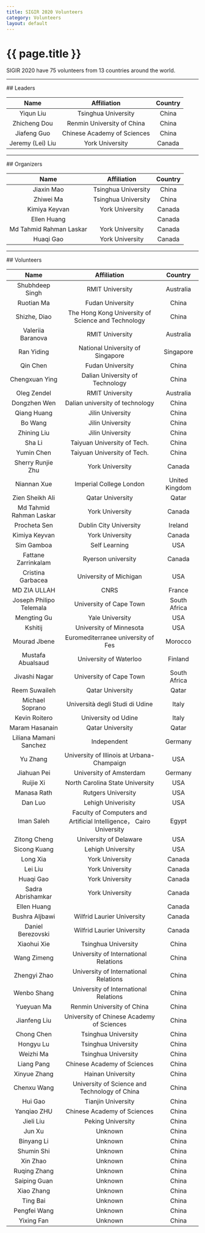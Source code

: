 ```yaml
---
title: SIGIR 2020 Volunteers
category: Volunteers
layout: default
---
```


# {{ page.title }}

SIGIR 2020 have 75 volunteers from 13 countries around the world.

<hr>
## Leaders

|       Name       |         Affiliation         | Country |
|:----------------:|:---------------------------:|:-------:|
|     Yiqun Liu    |     Tsinghua University     |  China  |
|   Zhicheng Dou   |  Renmin University of China |  China  |
|    Jiafeng Guo   | Chinese Academy of Sciences |  China  |
| Jeremy (Lei) Liu |       York University       |  Canada |

<hr>
## Organizers

|           Name          |     Affiliation     | Country |
|:-----------------------:|:-------------------:|:-------:|
|        Jiaxin Mao       | Tsinghua University |  China  |
|        Zhiwei Ma        | Tsinghua University |  China  |
|      Kimiya Keyvan      |   York University   |  Canada |
|       Ellen Huang       |                     |  Canada |
| Md Tahmid Rahman Laskar |   York University   |  Canada |
|        Huaqi Gao        |   York University   |  Canada |

<hr>
## Volunteers

|           Name          |                              Affiliation                              |     Country    |
|:-----------------------:|:---------------------------------------------------------------------:|:--------------:|
|     Shubhdeep Singh     |                            RMIT University                            |    Australia   |
|        Ruotian Ma       |                            Fudan University                           |      China     |
|       Shizhe, Diao      |           The Hong Kong University of Science and Technology          |      China     |
|    Valeriia Baranova    |                            RMIT University                            |    Australia   |
|        Ran Yiding       |                    National University of Singapore                   |    Singapore   |
|         Qin Chen        |                            Fudan University                           |      China     |
|      Chengxuan Ying     |                    Dalian University of Technology                    |      China     |
|       Oleg Zendel       |                            RMIT University                            |    Australia   |
|       Dongzhen Wen      |                    Dalian university of technology                    |      China     |
|       Qiang Huang       |                            Jilin University                           |      China     |
|         Bo Wang         |                            Jilin University                           |      China     |
|       Zhining Liu       |                            Jilin University                           |      China     |
|          Sha Li         |                      Taiyuan University of Tech.                      |      China     |
|        Yumin Chen       |                      Taiyuan University of Tech.                      |      China     |
|    Sherry Runjie Zhu    |                            York University                            |     Canada     |
|       Niannan Xue       |                        Imperial College London                        | United Kingdom |
|     Zien Sheikh Ali     |                            Qatar University                           |      Qatar     |
| Md Tahmid Rahman Laskar |                            York University                            |     Canada     |
|       Procheta Sen      |                         Dublin City University                        |     Ireland    |
|      Kimiya Keyvan      |                            York University                            |     Canada     |
|        Sim Gamboa       |                             Self Learning                             |       USA      |
|   Fattane Zarrinkalam   |                           Ryerson university                          |     Canada     |
|    Cristina Garbacea    |                         University of Michigan                        |       USA      |
|       MD ZIA ULLAH      |                                  CNRS                                 |     France     |
| Joseph Philipo Telemala |                        University of Cape Town                        |  South Africa  |
|       Mengting Gu       |                            Yale University                            |       USA      |
|         Kshitij         |                        University of Minnesota                        |       USA      |
|       Mourad Jbene      |                   Euromediterranee university of Fes                  |     Morocco    |
|    Mustafa Abualsaud    |                         University of Waterloo                        |     Finland    |
|      Jivashi Nagar      |                        University of Cape Town                        |  South Africa  |
|      Reem Suwaileh      |                            Qatar University                           |      Qatar     |
|     Michael Soprano     |                    Università degli Studi di Udine                    |      Italy     |
|      Kevin Roitero      |                          University od Udine                          |      Italy     |
|      Maram Hasanain     |                            Qatar University                           |      Qatar     |
|  Liliana Mamani Sanchez |                              Independent                              |     Germany    |
|         Yu Zhang        |               University of Illinois at Urbana-Champaign              |       USA      |
|       Jiahuan Pei       |                        University of Amsterdam                        |     Germany    |
|        Ruijie Xi        |                    North Carolina State University                    |       USA      |
|       Manasa Rath       |                           Rutgers University                          |       USA      |
|         Dan Luo         |                           Lehigh Univerisity                          |       USA      |
|        Iman Saleh       | Faculty of Computers and Artificial Intelligence， Cairo   University |      Egypt     |
|       Zitong Cheng      |                         University of Delaware                        |       USA      |
|       Sicong Kuang      |                           Lehigh University                           |       USA      |
|         Long Xia        |                            York University                            |     Canada     |
|         Lei Liu         |                            York University                            |     Canada     |
|        Huaqi Gao        |                            York University                            |     Canada     |
|    Sadra Abrishamkar    |                            York University                            |     Canada     |
|       Ellen Huang       |                                                                       |     Canada     |
|      Bushra Aljbawi     |                       Wilfrid Laurier University                      |     Canada     |
|    Daniel Berezovski    |                       Wilfrid Laurier University                      |     Canada     |
|       Xiaohui Xie       |                          Tsinghua University                          |      China     |
|       Wang Zimeng       |                 University of International Relations                 |      China     |
|       Zhengyi Zhao      |                 University of International Relations                 |      China     |
|       Wenbo Shang       |                 University of International Relations                 |      China     |
|        Yueyuan Ma       |                       Renmin University of China                      |      China     |
|       Jianfeng Liu      |               University of Chinese Academy of Sciences               |      China     |
|        Chong Chen       |                          Tsinghua University                          |      China     |
|        Hongyu Lu        |                          Tsinghua University                          |      China     |
|        Weizhi Ma        |                          Tsinghua University                          |      China     |
|        Liang Pang       |                     Chinese Academy of Sciences                       |      China     |
|       Xinyue Zhang      |                           Hainan University                           |      China     |
|       Chenxu Wang       |             University of Science and Technology of China             |      China     |
|         Hui Gao         |                           Tianjin University                          |      China     |
|       Yanqiao ZHU       |                     Chinese Academy of Sciences                       |      China     |
|        Jieli Liu        |                            Peking University                          |      China     |
|          Jun Xu         |                                Unknown                                |      China     |
|        Binyang Li       |                                Unknown                                |      China     |
|        Shumin Shi       |                                Unknown                                |      China     |
|         Xin Zhao        |                                Unknown                                |      China     |
|       Ruqing Zhang      |                                Unknown                                |      China     |
|       Saiping Guan      |                                Unknown                                |      China     |
|        Xiao Zhang       |                                Unknown                                |      China     |
|         Ting Bai        |                                Unknown                                |      China     |
|       Pengfei Wang      |                                Unknown                                |      China     |
|        Yixing Fan       |                                Unknown                                |      China     |
